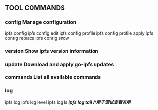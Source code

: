 ## TOOL COMMANDS

### config        Manage configuration
ipfs config
ipfs config edit
ipfs config profile
ipfs config profile apply
ipfs config replace
ipfs config show

### version       Show ipfs version information

### update        Download and apply go-ipfs updates

### commands      List all available commands

### log
ipfs log
ipfs log level
ipfs log ls
***ipfs log tail    //用于调试查看有用***
